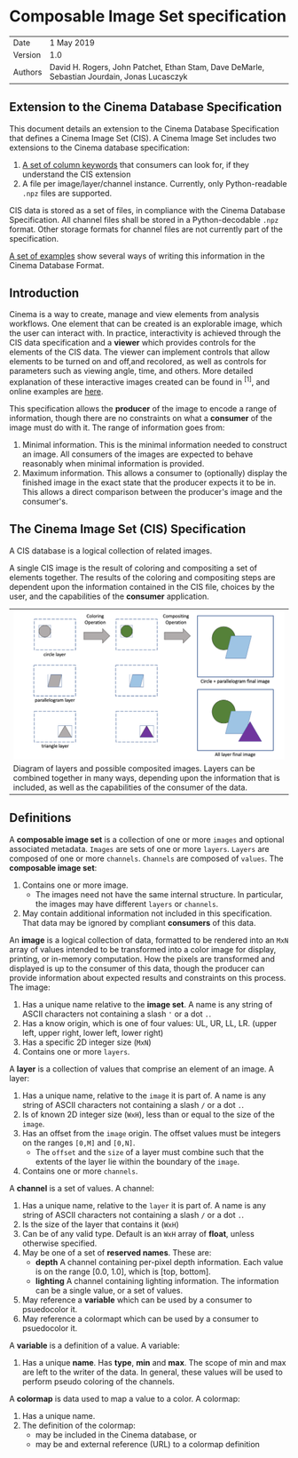 # Composable Image Set specification

|    |    |
|----|----|
| Date    | 1 May 2019 |
| Version | 1.0 |
| Authors | David H. Rogers, John Patchet, Ethan Stam, Dave DeMarle, Sebastian Jourdain, Jonas Lucasczyk |

## Extension to the Cinema Database Specification

This document details an extension to the Cinema Database Specification that defines a Cinema Image Set (CIS). A Cinema Image Set includes two extensions to the Cinema database specification: 

1. [A set of column keywords](keywords.md) that consumers can look for, if they understand the CIS extension
2. A file per image/layer/channel instance. Currently, only Python-readable `.npz` files are supported. 

CIS data is stored as a set of files, in compliance with the Cinema Database Specification. All channel files shall be stored in a Python-decodable `.npz` format. Other storage formats for channel files are not currently part of the specification. 

[A set of examples](examples.md) show several ways of writing this information in the Cinema Database Format.

## Introduction

Cinema is a way to create, manage and view elements from analysis workflows. One element that can be created is an explorable image, which the user can interact with. In practice, interactivity is achieved through the CIS data specification and a **viewer** which provides controls for the elements of the CIS data. The viewer can implement controls that allow elements to be turned on and off,and recolored, as well as controls for parameters such as viewing angle, time, and others. More detailed explanation of these interactive images created can be found in <sup>[1]</sup>, and online examples are [here](https://www.cinemaviewer.org).

This specification allows the **producer** of the image to encode a range of information, though there are no constraints on what a **consumer** of the image must do with it. The range of information goes from:

1. Minimal information. This is the minimal information needed to construct an image. All consumers of the images are expected to behave reasonably when minimal information is provided. 
2. Maximum information. This allows a consumer to (optionally) display the finished image in the exact state that the producer expects it to be in. This allows a direct comparison between the producer's image and the consumer's.

## The Cinema Image Set (CIS) Specification 

A CIS database is a logical collection of related images.

A single CIS image is the result of coloring and compositing a set of elements together. The results of the coloring and compositing steps are dependent upon the information contained in the CIS file, choices by the user, and the capabilities of the **consumer** application.

<table>
<tr>
<td><img src="img/composite.png"></img></td>
<tr>
<td>Diagram of layers and possible composited images. Layers can be combined together in many ways, depending upon the information that is included, as well as the capabilities of the consumer of the data.</td>
</tr>
</table>


## Definitions

A **composable image set** is a collection of one or more `images` and optional associated metadata. `Images` are sets of one or more `layers`. `Layers` are composed of one or more `channels`. `Channels` are composed of `values`. The **composable image set**:

1. Contains one or more image.
    - The images need not have the same internal structure. In particular, the images may have different `layers` or `channels`.
1. May contain additional information not included in this specification. That data may be ignored by compliant **consumers** of this data.

An **image** is a logical collection of data, formatted to be rendered into an `MxN` array of values intended to be transformed into a color image for display, printing, or in-memory computation. How the pixels are transformed and displayed is up to the consumer of this data, though the producer can provide information about expected results and constraints on this process. The image:

1. Has a unique name relative to the **image set**. A name is any string of ASCII characters not containing a slash `'` or a dot `.`.
1. Has a know origin, which is one of four values: UL, UR, LL, LR. (upper left, upper right, lower left, lower right)
1. Has a specific 2D integer size (`MxN`)
1. Contains one or more `layers`.

A **layer** is a collection of values that comprise an element of an image. A layer:

1. Has a unique name, relative to the `image` it is part of. A name is any string of ASCII characters not containing a slash `/` or a dot `.`.
1. Is of known 2D integer size (`WxH`), less than or equal to the size of the `image`.
1. Has an offset from the `image` origin. The offset values must be integers on the ranges `[0,M]` and `[0,N]`.
    - The `offset` and the `size` of a layer must combine such that the extents of the layer lie within the boundary of the `image`.
1. Contains one or more `channels`.

A **channel** is a set of values. A channel:

1. Has a unique name, relative to the `layer` it is part of. A name is any string of ASCII characters not containing a slash `/` or a dot `.`.
1. Is the size of the layer that contains it (`WxH`)
1. Can be of any valid type. Default is an `WxH` array of **float**, unless otherwise specified.
1. May be one of a set of **reserved names**. These are:
    - **depth** A channel containing per-pixel depth information. Each value is on the range [0.0, 1.0], which is [top, bottom].
    - **lighting** A channel containing lighting information. The information can be a single value, or a set of values.
1. May reference a **variable** which can be used by a consumer to psuedocolor it.
1. May reference a colormapt which can be used by a consumer to psuedocolor it.

A **variable** is a definition of a value. A variable:

1. Has a unique **name**. Has **type**, **min** and **max**. The scope of min and max are left to the writer of the data. In general, these values will be used to perform pseudo coloring of the channels.

A **colormap** is data used to map a value to a color. A colormap:

1. Has a unique name.
2. The definition of the colormap:
    - may be included in the Cinema database, or 
    - may be and external reference (URL) to a colormap definition


